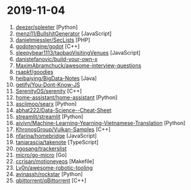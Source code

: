 # 2019-11-04

1. [deezer/spleeter](https://github.com/deezer/spleeter "Deezer source separation library including pretrained models.") [Python]
2. [menzi11/BullshitGenerator](https://github.com/menzi11/BullshitGenerator "Needs to generate some texts to test if my GUI rendering codes good or not. so I made this.") [JavaScript]
3. [danielmiessler/SecLists](https://github.com/danielmiessler/SecLists "SecLists is the security tester's companion. It's a collection of multiple types of lists used during security assessments, collected in one place. List types include usernames, passwords, URLs, sensitive data patterns, fuzzing payloads, web shells, and many more.") [PHP]
4. [godotengine/godot](https://github.com/godotengine/godot "Godot Engine – Multi-platform 2D and 3D game engine") [C++]
5. [sleepybear1113/taobaoVisitingVenues](https://github.com/sleepybear1113/taobaoVisitingVenues "双十一活动自动化地操作淘宝浏览店铺得喵币脚本 for Android") [JavaScript]
6. [danistefanovic/build-your-own-x](https://github.com/danistefanovic/build-your-own-x "🤓 Build your own (insert technology here)") 
7. [MaximAbramchuck/awesome-interview-questions](https://github.com/MaximAbramchuck/awesome-interview-questions "A curated awesome list of lists of interview questions. Feel free to contribute! 🎓") 
8. [rsapkf/goodies](https://github.com/rsapkf/goodies "Collection of GitHub repos, blogs and websites to learn cool things") 
9. [heibaiying/BigData-Notes](https://github.com/heibaiying/BigData-Notes "大数据入门指南 ⭐️") [Java]
10. [getify/You-Dont-Know-JS](https://github.com/getify/You-Dont-Know-JS "A book series on JavaScript. @YDKJS on twitter.") 
11. [SerenityOS/serenity](https://github.com/SerenityOS/serenity "Serenity Operating System") [C++]
12. [home-assistant/home-assistant](https://github.com/home-assistant/home-assistant "🏡 Open source home automation that puts local control and privacy first") [Python]
13. [asciimoo/searx](https://github.com/asciimoo/searx "Privacy-respecting metasearch engine") [Python]
14. [abhat222/Data-Science--Cheat-Sheet](https://github.com/abhat222/Data-Science--Cheat-Sheet "Cheat Sheets") 
15. [streamlit/streamlit](https://github.com/streamlit/streamlit "Streamlit — The fastest way to build custom ML tools") [Python]
16. [aivivn/Machine-Learning-Yearning-Vietnamese-Translation](https://github.com/aivivn/Machine-Learning-Yearning-Vietnamese-Translation "") [Python]
17. [KhronosGroup/Vulkan-Samples](https://github.com/KhronosGroup/Vulkan-Samples "One stop solution for all Vulkan samples") [C++]
18. [nfarina/homebridge](https://github.com/nfarina/homebridge "HomeKit support for the impatient") [JavaScript]
19. [taniarascia/takenote](https://github.com/taniarascia/takenote "📝 A web-based note-taking app with GitHub sync and Markdown support.") [TypeScript]
20. [ngosang/trackerslist](https://github.com/ngosang/trackerslist "Updated list of public BitTorrent trackers") 
21. [micro/go-micro](https://github.com/micro/go-micro "A Go microservices development framework") [Go]
22. [ccrisan/motioneyeos](https://github.com/ccrisan/motioneyeos "A Video Surveillance OS For Single-board Computers") [Makefile]
23. [Ly0n/awesome-robotic-tooling](https://github.com/Ly0n/awesome-robotic-tooling "Just a bunch of powerful robotic resources and tools for professional robotic development with ROS in C++ and Python.") 
24. [avinassh/rockstar](https://github.com/avinassh/rockstar "Makes you a Rockstar C++ Programmer in 2 minutes") [Python]
25. [qbittorrent/qBittorrent](https://github.com/qbittorrent/qBittorrent "qBittorrent BitTorrent client") [C++]
